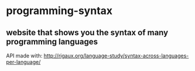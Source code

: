 # programming-syntax
## website that shows you the syntax of many programming languages

API made with: http://rigaux.org/language-study/syntax-across-languages-per-language/
